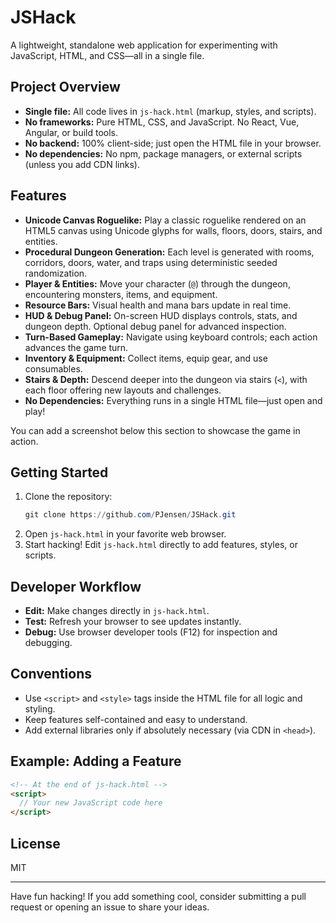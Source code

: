 # JSHack

A lightweight, standalone web application for experimenting with JavaScript, HTML, and CSS—all in a single file.

## Project Overview
- **Single file:** All code lives in `js-hack.html` (markup, styles, and scripts).
- **No frameworks:** Pure HTML, CSS, and JavaScript. No React, Vue, Angular, or build tools.
- **No backend:** 100% client-side; just open the HTML file in your browser.
- **No dependencies:** No npm, package managers, or external scripts (unless you add CDN links).

## Features

- **Unicode Canvas Roguelike:** Play a classic roguelike rendered on an HTML5 canvas using Unicode glyphs for walls, floors, doors, stairs, and entities.
- **Procedural Dungeon Generation:** Each level is generated with rooms, corridors, doors, water, and traps using deterministic seeded randomization.
- **Player & Entities:** Move your character (`@`) through the dungeon, encountering monsters, items, and equipment.
- **Resource Bars:** Visual health and mana bars update in real time.
- **HUD & Debug Panel:** On-screen HUD displays controls, stats, and dungeon depth. Optional debug panel for advanced inspection.
- **Turn-Based Gameplay:** Navigate using keyboard controls; each action advances the game turn.
- **Inventory & Equipment:** Collect items, equip gear, and use consumables.
- **Stairs & Depth:** Descend deeper into the dungeon via stairs (`<`), with each floor offering new layouts and challenges.
- **No Dependencies:** Everything runs in a single HTML file—just open and play!

You can add a screenshot below this section to showcase the game in action.

## Getting Started
1. Clone the repository:
   ```powershell
   git clone https://github.com/PJensen/JSHack.git
   ```
2. Open `js-hack.html` in your favorite web browser.
3. Start hacking! Edit `js-hack.html` directly to add features, styles, or scripts.

## Developer Workflow
- **Edit:** Make changes directly in `js-hack.html`.
- **Test:** Refresh your browser to see updates instantly.
- **Debug:** Use browser developer tools (F12) for inspection and debugging.

## Conventions
- Use `<script>` and `<style>` tags inside the HTML file for all logic and styling.
- Keep features self-contained and easy to understand.
- Add external libraries only if absolutely necessary (via CDN in `<head>`).

## Example: Adding a Feature
```html
<!-- At the end of js-hack.html -->
<script>
  // Your new JavaScript code here
</script>
```

## License
MIT

---

Have fun hacking! If you add something cool, consider submitting a pull request or opening an issue to share your ideas.